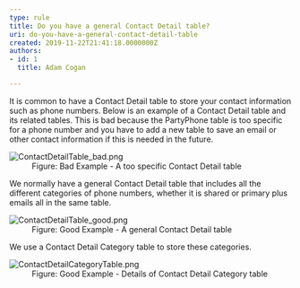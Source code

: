 ```yaml
---
type: rule
title: Do you have a general Contact Detail table?
uri: do-you-have-a-general-contact-detail-table
created: 2019-11-22T21:41:18.0000000Z
authors:
- id: 1
  title: Adam Cogan

---
```




<span class='intro'> <p class="ssw15-rteElement-P">It is common to have a Contact Detail table to store your contact information such as phone numbers. Below is an example of a&#160;Contact Detail table and its related tables. This is bad because the PartyPhone table is too specific for a&#160;phone number and you have to add a new table to save an&#160;email or other contact information if this is needed in the future.​<br></p> </span>

<dl class="badImage"><dt>​<img src="/PublishingImages/ContactDetailTable_bad.png" alt="ContactDetailTable_bad.png" /></dt><dd>Figure&#58; Bad Example - A&#160;too specific Contact Detail table</dd></dl><p>We normally have a general Contact Detail table that includes all the different categories of phone numbers, whether it&#160;is shared or primary plus emails all in the same table.<br></p><dl class="goodImage"><dt><img src="/PublishingImages/ContactDetailTable_good.png" alt="ContactDetailTable_good.png" /></dt><dd>Figure&#58; Good Example - A&#160;general Contact Detail table</dd></dl><p>We use a Contact Detail Category table to store these categories.<br></p><dl class="goodImage"><dt><img src="/PublishingImages/ContactDetailCategoryTable.png" alt="ContactDetailCategoryTable.png" />​<br></dt><dd>Figure&#58; Good Example - Details of Contact Detail Category table<span style="color&#58;#444444;">​</span></dd></dl>


